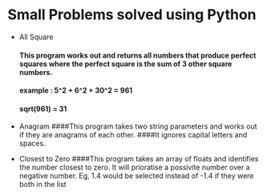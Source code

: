 # Small Problems solved using Python

* All Square
    #### This program works out and returns all numbers that produce perfect squares where the perfect square is the sum of 3 other square numbers. 

    #### example : 5^2 + 6^2 + 30^2 = 961
    ####        sqrt(961) = 31


* Anagram
    ####This program takes two string parameters and works out if they are anagrams of each other.
    ####It ignores capital letters and spaces.

* Closest to Zero
    ####This program takes an array of floats and identifies the number closest to zero. It will prioratise a possivite number over a negative number. Eg, 1.4 would be selected instead of -1.4 if they were both in the list